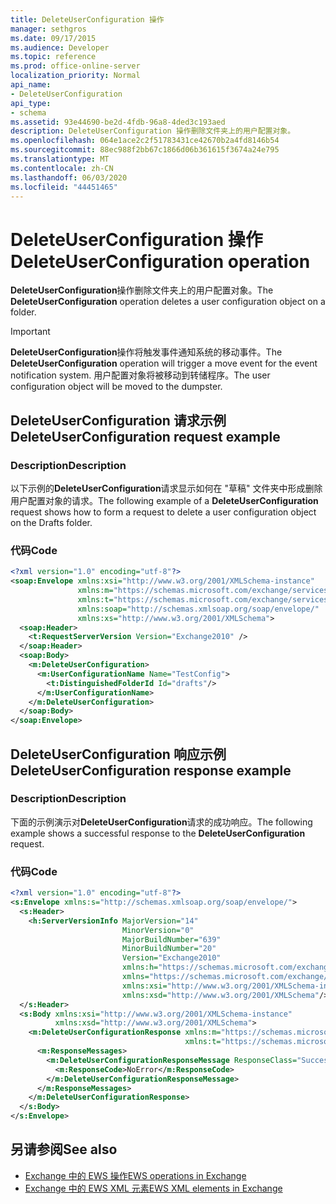 ```yaml
---
title: DeleteUserConfiguration 操作
manager: sethgros
ms.date: 09/17/2015
ms.audience: Developer
ms.topic: reference
ms.prod: office-online-server
localization_priority: Normal
api_name:
- DeleteUserConfiguration
api_type:
- schema
ms.assetid: 93e44690-be2d-4fdb-96a8-4ded3c193aed
description: DeleteUserConfiguration 操作删除文件夹上的用户配置对象。
ms.openlocfilehash: 064e1ace2c2f51783431ce42670b2a4fd8146b54
ms.sourcegitcommit: 88ec988f2bb67c1866d06b361615f3674a24e795
ms.translationtype: MT
ms.contentlocale: zh-CN
ms.lasthandoff: 06/03/2020
ms.locfileid: "44451465"
---
```

# <a name="deleteuserconfiguration-operation"></a><span data-ttu-id="ba031-103">DeleteUserConfiguration 操作</span><span class="sxs-lookup"><span data-stu-id="ba031-103">DeleteUserConfiguration operation</span></span>

<span data-ttu-id="ba031-104">**DeleteUserConfiguration**操作删除文件夹上的用户配置对象。</span><span class="sxs-lookup"><span data-stu-id="ba031-104">The **DeleteUserConfiguration** operation deletes a user configuration object on a folder.</span></span> 
  
> [!IMPORTANT]
> <span data-ttu-id="ba031-105">**DeleteUserConfiguration**操作将触发事件通知系统的移动事件。</span><span class="sxs-lookup"><span data-stu-id="ba031-105">The **DeleteUserConfiguration** operation will trigger a move event for the event notification system.</span></span> <span data-ttu-id="ba031-106">用户配置对象将被移动到转储程序。</span><span class="sxs-lookup"><span data-stu-id="ba031-106">The user configuration object will be moved to the dumpster.</span></span> 
  
## <a name="deleteuserconfiguration-request-example"></a><span data-ttu-id="ba031-107">DeleteUserConfiguration 请求示例</span><span class="sxs-lookup"><span data-stu-id="ba031-107">DeleteUserConfiguration request example</span></span>

### <a name="description"></a><span data-ttu-id="ba031-108">Description</span><span class="sxs-lookup"><span data-stu-id="ba031-108">Description</span></span>

<span data-ttu-id="ba031-109">以下示例的**DeleteUserConfiguration**请求显示如何在 "草稿" 文件夹中形成删除用户配置对象的请求。</span><span class="sxs-lookup"><span data-stu-id="ba031-109">The following example of a **DeleteUserConfiguration** request shows how to form a request to delete a user configuration object on the Drafts folder.</span></span> 
  
### <a name="code"></a><span data-ttu-id="ba031-110">代码</span><span class="sxs-lookup"><span data-stu-id="ba031-110">Code</span></span>

```XML
<?xml version="1.0" encoding="utf-8"?>
<soap:Envelope xmlns:xsi="http://www.w3.org/2001/XMLSchema-instance"
               xmlns:m="https://schemas.microsoft.com/exchange/services/2006/messages"
               xmlns:t="https://schemas.microsoft.com/exchange/services/2006/types"
               xmlns:soap="http://schemas.xmlsoap.org/soap/envelope/"
               xmlns:xs="http://www.w3.org/2001/XMLSchema">
  <soap:Header>
    <t:RequestServerVersion Version="Exchange2010" />
  </soap:Header>
  <soap:Body>
    <m:DeleteUserConfiguration>
      <m:UserConfigurationName Name="TestConfig">
        <t:DistinguishedFolderId Id="drafts"/>
      </m:UserConfigurationName>
    </m:DeleteUserConfiguration>
  </soap:Body>
</soap:Envelope>
```

## <a name="deleteuserconfiguration-response-example"></a><span data-ttu-id="ba031-111">DeleteUserConfiguration 响应示例</span><span class="sxs-lookup"><span data-stu-id="ba031-111">DeleteUserConfiguration response example</span></span>

### <a name="description"></a><span data-ttu-id="ba031-112">Description</span><span class="sxs-lookup"><span data-stu-id="ba031-112">Description</span></span>

<span data-ttu-id="ba031-113">下面的示例演示对**DeleteUserConfiguration**请求的成功响应。</span><span class="sxs-lookup"><span data-stu-id="ba031-113">The following example shows a successful response to the **DeleteUserConfiguration** request.</span></span> 
  
### <a name="code"></a><span data-ttu-id="ba031-114">代码</span><span class="sxs-lookup"><span data-stu-id="ba031-114">Code</span></span>

```XML
<?xml version="1.0" encoding="utf-8"?>
<s:Envelope xmlns:s="http://schemas.xmlsoap.org/soap/envelope/">
  <s:Header>
    <h:ServerVersionInfo MajorVersion="14" 
                         MinorVersion="0" 
                         MajorBuildNumber="639" 
                         MinorBuildNumber="20" 
                         Version="Exchange2010" 
                         xmlns:h="https://schemas.microsoft.com/exchange/services/2006/types" 
                         xmlns="https://schemas.microsoft.com/exchange/services/2006/types" 
                         xmlns:xsi="http://www.w3.org/2001/XMLSchema-instance" 
                         xmlns:xsd="http://www.w3.org/2001/XMLSchema"/>
  </s:Header>
  <s:Body xmlns:xsi="http://www.w3.org/2001/XMLSchema-instance" 
          xmlns:xsd="http://www.w3.org/2001/XMLSchema">
    <m:DeleteUserConfigurationResponse xmlns:m="https://schemas.microsoft.com/exchange/services/2006/messages" 
                                       xmlns:t="https://schemas.microsoft.com/exchange/services/2006/types">
      <m:ResponseMessages>
        <m:DeleteUserConfigurationResponseMessage ResponseClass="Success">
          <m:ResponseCode>NoError</m:ResponseCode>
        </m:DeleteUserConfigurationResponseMessage>
      </m:ResponseMessages>
    </m:DeleteUserConfigurationResponse>
  </s:Body>
</s:Envelope>
```

## <a name="see-also"></a><span data-ttu-id="ba031-115">另请参阅</span><span class="sxs-lookup"><span data-stu-id="ba031-115">See also</span></span>

- [<span data-ttu-id="ba031-116">Exchange 中的 EWS 操作</span><span class="sxs-lookup"><span data-stu-id="ba031-116">EWS operations in Exchange</span></span>](ews-operations-in-exchange.md) 
- [<span data-ttu-id="ba031-117">Exchange 中的 EWS XML 元素</span><span class="sxs-lookup"><span data-stu-id="ba031-117">EWS XML elements in Exchange</span></span>](ews-xml-elements-in-exchange.md)

